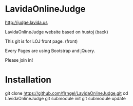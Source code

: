 LavidaOnlineJudge
=================

http://judge.lavida.us

LavidaOnlineJudge website based on hustoj (back)

This git is for LOJ front page. (front)

Every Pages are using Bootstrap and jQuery.

Please join in!



Installation
=================

git clone https://github.com/flrngel/LavidaOnlineJudge.git
cd LavidaOnlineJudge
git submodule init
git submodule update
